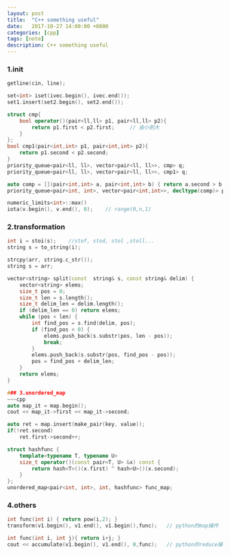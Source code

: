 ```yaml
---
layout: post
title:  "C++ something useful"
date:   2017-10-27 14:00:00 +0800
categories: [cpp]
tags: [note]
description: C++ something useful
---
```


### 1.init

~~~cpp
getline(cin, line);

set<int> iset(ivec.begin(), ivec.end());
set1.insert(set2.begin(), set2.end());

struct cmp{
	bool operator()(pair<ll,ll> p1, pair<ll,ll> p2){
		return p1.first < p2.first;		// 由小到大
	}
};
bool cmp1(pair<int,int> p1, pair<int,int> p2){
    return p1.second < p2.second;
}
priority_queue<pair<ll, ll>, vector<pair<ll, ll>>, cmp> q;
priority_queue<pair<ll, ll>, vector<pair<ll, ll>>, cmp1> q;

auto comp = [](pair<int,int> a, pair<int,int> b) { return a.second > b.second; };
priority_queue<pair<int, int>, vector<pair<int,int>>, decltype(comp)> p(comp);

numeric_limits<int>::max()
iota(v.begin(), v.end(), 0);	// range(0,n,1)
~~~

### 2.transformation

~~~cpp
int i = stoi(s);	//stof, stod, stol ,stoll...
string s = to_string(i);

strcpy(arr, string.c_str());
string s = arr;

vector<string> split(const  string& s, const string& delim) {
    vector<string> elems;
    size_t pos = 0;
    size_t len = s.length();
    size_t delim_len = delim.length();
    if (delim_len == 0) return elems;
    while (pos < len) {
        int find_pos = s.find(delim, pos);
        if (find_pos < 0) {
            elems.push_back(s.substr(pos, len - pos));
            break;
        }
        elems.push_back(s.substr(pos, find_pos - pos));
        pos = find_pos + delim_len;
    }
    return elems;
}

### 3.unordered_map
~~~cpp
auto map_it = map.begin();
cout << map_it->first << map_it->second;

auto ret = map.insert(make_pair(key, value));
if(!ret.second)
	ret.first->second++;

struct hashfunc {
	template<typename T, typename U>
	size_t operator()(const pair<T, U> &x) const {
		return hash<T>()(x.first) ^ hash<U>()(x.second);
	}
};
unordered_map<pair<int, int>, int, hashfunc> func_map;
~~~

### 4.others
~~~cpp
int func(int i) { return pow(i,2); }
transform(v1.begin(), v1.end(), v1.begin(),func);	// python的map操作

int func(int i, int j){ return i+j; }
cout << accumulate(v1.begin(), v1.end(), 0,func);	// python的reduce操作
~~~

